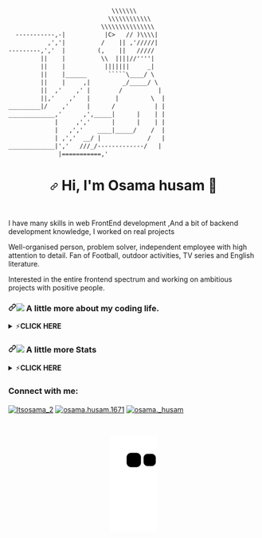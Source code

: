 ```
                             \\\\\\\
                            \\\\\\\\\\\\
                          \\\\\\\\\\\\\\\
  -----------,-|           |C>   // )\\\\|
           ,','|          /    || ,'/////|
---------,','  |         (,    ||   /////
         ||    |          \\  ||||//''''|
         ||    |           |||||||     _|
         ||    |______      `````\____/ \
         ||    |     ,|         _/_____/ \
         ||  ,'    ,' |        /          |
         ||,'    ,'   |       |         \  |
_________|/    ,'     |      /           | |
_____________,'      ,',_____|      |    | |
             |     ,','      |      |    | |
             |   ,','    ____|_____/    /  |
             | ,','  __/ |             /   |
_____________|','   ///_/-------------/   |
              |===========,'
```
<h1 align="center" dir="auto"><a id="user-content--howdy-im-sy-rashid" class="anchor" aria-hidden="true" href="#-howdy-im-sy-rashid"><svg class="octicon octicon-link" viewBox="0 0 16 16" version="1.1" width="16" height="16" aria-hidden="true"><path fill-rule="evenodd" d="M7.775 3.275a.75.75 0 001.06 1.06l1.25-1.25a2 2 0 112.83 2.83l-2.5 2.5a2 2 0 01-2.83 0 .75.75 0 00-1.06 1.06 3.5 3.5 0 004.95 0l2.5-2.5a3.5 3.5 0 00-4.95-4.95l-1.25 1.25zm-4.69 9.64a2 2 0 010-2.83l2.5-2.5a2 2 0 012.83 0 .75.75 0 001.06-1.06 3.5 3.5 0 00-4.95 0l-2.5 2.5a3.5 3.5 0 004.95 4.95l1.25-1.25a.75.75 0 00-1.06-1.06l-1.25 1.25a2 2 0 01-2.83 0z"></path></svg></a><g-emoji class="g-emoji" alias="cowboy_hat_face" fallback-src="https://github.githubassets.com/images/icons/emoji/unicode/1f920.png"></g-emoji> Hi, I'm Osama husam 👋</h1>

<br>

 
</p>
<p dir="auto">I have many skills in web FrontEnd development ,And a bit of backend development knowledge, I worked on real projects

Well-organised person, problem solver, independent employee with high attention to detail. Fan of Football, outdoor activities, TV series and English literature.

Interested in the entire frontend spectrum and working on ambitious projects with positive people.
 <h3 dir="auto"><a id="user-content--a-little-more-about-me" class="anchor" aria-hidden="true" href="#-a-little-more-about-me"><svg class="octicon octicon-link" viewBox="0 0 16 16" version="1.1" width="16" height="16" aria-hidden="true"><path fill-rule="evenodd" d="M7.775 3.275a.75.75 0 001.06 1.06l1.25-1.25a2 2 0 112.83 2.83l-2.5 2.5a2 2 0 01-2.83 0 .75.75 0 00-1.06 1.06 3.5 3.5 0 004.95 0l2.5-2.5a3.5 3.5 0 00-4.95-4.95l-1.25 1.25zm-4.69 9.64a2 2 0 010-2.83l2.5-2.5a2 2 0 012.83 0 .75.75 0 001.06-1.06 3.5 3.5 0 00-4.95 0l-2.5 2.5a3.5 3.5 0 004.95 4.95l1.25-1.25a.75.75 0 00-1.06-1.06l-1.25 1.25a2 2 0 01-2.83 0z"></path></svg></a><a target="_blank" rel="noopener noreferrer" href="https://camo.githubusercontent.com/be37cdc8f930300096c506ad4574eaae977c48fbb2705cfcb92f4eeab8282c7a/68747470733a2f2f6d656469612e67697068792e636f6d2f6d656469612f56674344417a634b767352364f4d307557672f67697068792e676966"><img src="https://camo.githubusercontent.com/be37cdc8f930300096c506ad4574eaae977c48fbb2705cfcb92f4eeab8282c7a/68747470733a2f2f6d656469612e67697068792e636f6d2f6d656469612f56674344417a634b767352364f4d307557672f67697068792e676966" width="50" data-canonical-src="https://media.giphy.com/media/VgCDAzcKvsR6OM0uWg/giphy.gif" style="max-width: 100%;"></a> A little more about my coding life.</h3>
 

</article>
<details>
<summary><g-emoji class="g-emoji" alias="zap" fallback-src="https://github.githubassets.com/images/icons/emoji/unicode/26a1.png">⚡️</g-emoji><strong>CLICK HERE</strong></summary>
<br>
 <article class="markdown-body entry-content container-lg f5" itemprop="text"><div class="highlight highlight-source-shell position-relative overflow-auto"><pre><span class="pl-k">&gt;</span> neofetch</pre><div class="zeroclipboard-container position-absolute right-0 top-0">
    <clipboard-copy aria-label="Copy" class="ClipboardButton btn js-clipboard-copy m-2 p-0 tooltipped-no-delay" data-copy-feedback="Copied!" data-tooltip-direction="w" value="> neofetch" tabindex="0" role="button" style="display: inherit;">
      <svg aria-hidden="true" height="16" viewBox="0 0 16 16" version="1.1" width="16" data-view-component="true" class="octicon octicon-copy js-clipboard-copy-icon m-2">
    <path fill-rule="evenodd" d="M0 6.75C0 5.784.784 5 1.75 5h1.5a.75.75 0 010 1.5h-1.5a.25.25 0 00-.25.25v7.5c0 .138.112.25.25.25h7.5a.25.25 0 00.25-.25v-1.5a.75.75 0 011.5 0v1.5A1.75 1.75 0 019.25 16h-7.5A1.75 1.75 0 010 14.25v-7.5z"></path><path fill-rule="evenodd" d="M5 1.75C5 .784 5.784 0 6.75 0h7.5C15.216 0 16 .784 16 1.75v7.5A1.75 1.75 0 0114.25 11h-7.5A1.75 1.75 0 015 9.25v-7.5zm1.75-.25a.25.25 0 00-.25.25v7.5c0 .138.112.25.25.25h7.5a.25.25 0 00.25-.25v-7.5a.25.25 0 00-.25-.25h-7.5z"></path>
</svg>
      <svg aria-hidden="true" height="16" viewBox="0 0 16 16" version="1.1" width="16" data-view-component="true" class="octicon octicon-check js-clipboard-check-icon color-fg-success d-none m-2">
    <path fill-rule="evenodd" d="M13.78 4.22a.75.75 0 010 1.06l-7.25 7.25a.75.75 0 01-1.06 0L2.22 9.28a.75.75 0 011.06-1.06L6 10.94l6.72-6.72a.75.75 0 011.06 0z"></path>
</svg>
    </clipboard-copy>
  </div></div>

<div class="highlight highlight-source-cs position-relative overflow-auto"><pre><span class="pl-smi">aws2002@github</span>
<span class="pl-k">------------------------</span><span class="pl-k">-</span>
<span class="pl-en">🤖 OS</span>: <span class="pl-smi">Windows</span> <span class="pl-smi">x86_64</span>
<span class="pl-en">🤷‍♂️ Pronouns</span>: <span class="pl-smi">He</span><span class="pl-k">/</span><span class="pl-smi">Him</span>
<span class="pl-en">🗺️ Location</span>: <span class="pl-smi">Palestine</span>, <span class="pl-smi">Gaza</span>
<span class="pl-en">🔥 Frameworks</span>: <span class="pl-smi">React</span>
<span class="pl-en">🧑‍💻 Languages & Skils</span>: <span class="pl-smi">JavaScript</span>,<span class="pl-smi">TypeScript</span>,
                    <span class="pl-smi">HTML</span>,<span class="pl-smi">CSS</span>,<span class="pl-smi">Php</span>,<span class="pl-smi">Sass</span>,
                    <span class="pl-smi">NextJs</span>,<span class="pl-smi">BootStrap</span>,<span class="pl-smi">ReactRouter</span>,
                    <span class="pl-smi">FramerMotion</span>,<span class="pl-smi">TailwindCss</span>,<span class="pl-smi">Just</span>
                    <span class="pl-smi">MySql</span>,<span class="pl-smi">Java</span>,<span class="pl-smi">C++/C</span>,<span class="pl-smi">ChartJs</span>,<span class="pl-smi">Git</span>,<span class="pl-smi">ExpressJs</span>,<span class="pl-smi">RegEx</span>
                    <span class="pl-smi">MongoDb</span>,<span class="pl-smi">NodeJs</span>,<span class="pl-smi">Skeleton</span>
<span class="pl-en">🥅 2022 Goals: </span>: <span class="pl-smi">**Learn more about web**</span>
<span class="pl-en">⚡ Hobbies</span>: <span class="pl-smi">football</span>, <span class="pl-smi">Gaming</span>
<span class="pl-en">📧 Email</span>: <span class="pl-smi">otaku3game@gmail.com</span></pre><div class="zeroclipboard-container position-absolute right-0 top-0">
    <clipboard-copy aria-label="Copy" class="ClipboardButton btn js-clipboard-copy m-2 p-0 tooltipped-no-delay" data-copy-feedback="Copied!" data-tooltip-direction="w" value="pgsohail@github
-------------------------
OS: Arch Linux x86_64
Shell: zsh 5.8
Pronouns: He/Him
Location: punjab, Pakistan
Frameworks: React
Languages: JavaScript, Python,
           HTML, CSS
Learning: Node.js, Express, MEAN Stack,
          Three.js, CPP
Hobbies: drifting, footbal, Gaming
Commits: 101
Stars: 17
Discord: pgsohail" tabindex="0" role="button" style="display: inherit;">
      <svg aria-hidden="true" height="16" viewBox="0 0 16 16" version="1.1" width="16" data-view-component="true" class="octicon octicon-copy js-clipboard-copy-icon m-2">
    <path fill-rule="evenodd" d="M0 6.75C0 5.784.784 5 1.75 5h1.5a.75.75 0 010 1.5h-1.5a.25.25 0 00-.25.25v7.5c0 .138.112.25.25.25h7.5a.25.25 0 00.25-.25v-1.5a.75.75 0 011.5 0v1.5A1.75 1.75 0 019.25 16h-7.5A1.75 1.75 0 010 14.25v-7.5z"></path><path fill-rule="evenodd" d="M5 1.75C5 .784 5.784 0 6.75 0h7.5C15.216 0 16 .784 16 1.75v7.5A1.75 1.75 0 0114.25 11h-7.5A1.75 1.75 0 015 9.25v-7.5zm1.75-.25a.25.25 0 00-.25.25v7.5c0 .138.112.25.25.25h7.5a.25.25 0 00.25-.25v-7.5a.25.25 0 00-.25-.25h-7.5z"></path>
</svg>
      <svg aria-hidden="true" height="16" viewBox="0 0 16 16" version="1.1" width="16" data-view-component="true" class="octicon octicon-check js-clipboard-check-icon color-fg-success m-2 d-none">
    <path fill-rule="evenodd" d="M13.78 4.22a.75.75 0 010 1.06l-7.25 7.25a.75.75 0 01-1.06 0L2.22 9.28a.75.75 0 011.06-1.06L6 10.94l6.72-6.72a.75.75 0 011.06 0z"></path>
</svg>
    </clipboard-copy>
  </div></div>
 <p align="center" dir="auto">
    <a target="_blank" rel="noopener noreferrer" href="https://expressjs.com"><img src="https://raw.githubusercontent.com/devicons/devicon/master/icons/express/express-original-wordmark.svg" style="height: 70px; width: 70px;"></a>
    <a target="_blank" rel="noopener noreferrer" href="https://www.mongodb.com/"><img src="https://raw.githubusercontent.com/devicons/devicon/master/icons/mongodb/mongodb-original-wordmark.svg" style="height: 70px; width: 70px;"></a>
    <a target="_blank" rel="noopener noreferrer" href="https://nodejs.org"><img src="https://raw.githubusercontent.com/devicons/devicon/master/icons/nodejs/nodejs-original-wordmark.svg" style="height: 70px; width: 70px;"></a>
    <a target="_blank" rel="noopener noreferrer" href="https://jestjs.io"><img src="https://www.vectorlogo.zone/logos/jestjsio/jestjsio-icon.svg" style="height: 70px; width: 70px;"></a><a target="_blank" rel="noopener noreferrer" href="https://getbootstrap.com"><img src="https://raw.githubusercontent.com/devicons/devicon/master/icons/bootstrap/bootstrap-plain-wordmark.svg" style="height: 70px; width: 70px;"></a><a target="_blank" rel="noopener noreferrer" href="https://www.cprogramming.com/"><img src="https://raw.githubusercontent.com/devicons/devicon/master/icons/c/c-original.svg" style="height: 70px; width: 70px;"></a><a target="_blank" rel="noopener noreferrer" href="https://www.chartjs.org"><img src="https://www.chartjs.org/media/logo-title.svg" style="height: 70px; width: 70px;"></a><a target="_blank" rel="noopener noreferrer" href="https://www.w3schools.com/cpp/"><img src="https://raw.githubusercontent.com/devicons/devicon/master/icons/cplusplus/cplusplus-original.svg" style="height: 70px; width: 70px;"></a><a target="_blank" rel="noopener noreferrer" href="https://www.w3schools.com/css/"><img src="https://raw.githubusercontent.com/devicons/devicon/master/icons/css3/css3-original-wordmark.svg" style="height: 70px; width: 70px;"></a><a target="_blank" rel="noopener noreferrer" href="https://www.framer.com/"><img src="https://www.vectorlogo.zone/logos/framer/framer-icon.svg" style="height: 70px; width: 70px;"></a><a target="_blank" rel="noopener noreferrer" href="https://git-scm.com/"><img src="https://www.vectorlogo.zone/logos/git-scm/git-scm-icon.svg" style="height: 70px; width: 70px;"></a><a target="_blank" rel="noopener noreferrer" href="https://www.typescriptlang.org/"><img src="https://raw.githubusercontent.com/devicons/devicon/master/icons/typescript/typescript-original.svg" style="height: 70px; width: 70px;"></a><a target="_blank" rel="noopener noreferrer" href="https://tailwindcss.com/"><img src="https://www.vectorlogo.zone/logos/tailwindcss/tailwindcss-icon.svg" style="height: 70px; width: 70px;"></a><a target="_blank" rel="noopener noreferrer" href="https://sass-lang.com"><img src="https://raw.githubusercontent.com/devicons/devicon/master/icons/sass/sass-original.svg" style="height: 70px; width: 70px;"></a><a target="_blank" rel="noopener noreferrer" href="https://reactjs.org/"><img src="https://raw.githubusercontent.com/devicons/devicon/master/icons/react/react-original-wordmark.svg" style="height: 70px; width: 70px;"></a><a target="_blank" rel="noopener noreferrer" href="https://www.php.net"><img src="https://raw.githubusercontent.com/devicons/devicon/master/icons/php/php-original.svg" style="height: 70px; width: 70px;"></a><a target="_blank" rel="noopener noreferrer" href="https://nextjs.org/"><img src="https://cdn.worldvectorlogo.com/logos/nextjs-2.svg" style="height: 70px; width: 70px;"></a><a target="_blank" rel="noopener noreferrer" href="https://www.mysql.com/"><img src="https://raw.githubusercontent.com/devicons/devicon/master/icons/mysql/mysql-original-wordmark.svg" style="height: 70px; width: 70px;"></a><a target="_blank" rel="noopener noreferrer" href="https://developer.mozilla.org/en-US/docs/Web/JavaScript"><img src="https://raw.githubusercontent.com/devicons/devicon/master/icons/javascript/javascript-original.svg" style="height: 70px; width: 70px;"></a><a target="_blank" rel="noopener noreferrer" href="https://www.java.com"><img src="https://raw.githubusercontent.com/devicons/devicon/master/icons/java/java-original.svg" style="height: 70px; width: 70px;"></a>

</details>


</article>

<!-- Stats -->
<h3 dir="auto"><a id="user-content--a-little-more-about-me" class="anchor" aria-hidden="true" href="#-a-little-more-about-me"><svg class="octicon octicon-link" viewBox="0 0 16 16" version="1.1" width="16" height="16" aria-hidden="true"><path fill-rule="evenodd" d="M7.775 3.275a.75.75 0 001.06 1.06l1.25-1.25a2 2 0 112.83 2.83l-2.5 2.5a2 2 0 01-2.83 0 .75.75 0 00-1.06 1.06 3.5 3.5 0 004.95 0l2.5-2.5a3.5 3.5 0 00-4.95-4.95l-1.25 1.25zm-4.69 9.64a2 2 0 010-2.83l2.5-2.5a2 2 0 012.83 0 .75.75 0 001.06-1.06 3.5 3.5 0 00-4.95 0l-2.5 2.5a3.5 3.5 0 004.95 4.95l1.25-1.25a.75.75 0 00-1.06-1.06l-1.25 1.25a2 2 0 01-2.83 0z"></path></svg></a><a target="_blank" rel="noopener noreferrer" href="https://camo.githubusercontent.com/be37cdc8f930300096c506ad4574eaae977c48fbb2705cfcb92f4eeab8282c7a/68747470733a2f2f6d656469612e67697068792e636f6d2f6d656469612f56674344417a634b767352364f4d307557672f67697068792e676966"><img src="https://camo.githubusercontent.com/be37cdc8f930300096c506ad4574eaae977c48fbb2705cfcb92f4eeab8282c7a/68747470733a2f2f6d656469612e67697068792e636f6d2f6d656469612f56674344417a634b767352364f4d307557672f67697068792e676966" width="50" data-canonical-src="https://media.giphy.com/media/VgCDAzcKvsR6OM0uWg/giphy.gif" style="max-width: 100%;"></a> A little more Stats</h3>
<details>
  <summary><g-emoji class="g-emoji" alias="zap" fallback-src="https://github.githubassets.com/images/icons/emoji/unicode/26a1.png">⚡️</g-emoji><strong>CLICK HERE</strong></summary>
  <br>
  <p align="left"> <a href="https://twitter.com/Itsosama_2" target="blank"><img src="https://img.shields.io/twitter/follow/Itsosama_2?logo=twitter&style=for-the-badge" alt="Itsosama_2" /></a> </p>
<p align="left"> <img src="https://komarev.com/ghpvc/?username=aws2002&label=Profile%20views&color=0e75b6&style=flat" alt="aws2002" /> </p>
<p align="center">
<img align="center"
    src="" alt=""/>
    <br>
    <img align="center"
    src="https://github-readme-stats.vercel.app/api?username=aws2002&show_icons=true&locale=en&theme=dark" alt="aws2002" style="width:50%"/><img align="center"
    src="https://github-readme-streak-stats.herokuapp.com/?user=aws2002&theme=dark" alt="aws2002" style="width:50%"/>
</p>
</details>
<h3 align="left">Connect with me:</h3>
<p align="left">
<a href="https://twitter.com/Itsosama_2" target="blank"><img align="center" src="https://raw.githubusercontent.com/rahuldkjain/github-profile-readme-generator/master/src/images/icons/Social/twitter.svg" alt="Itsosama_2" height="30" width="40" /></a>
<a href="https://fb.com/osama.husam.1671" target="blank"><img align="center" src="https://raw.githubusercontent.com/rahuldkjain/github-profile-readme-generator/master/src/images/icons/Social/facebook.svg" alt="osama.husam.1671" height="30" width="40" /></a>
<a href="https://instagram.com/osama._husam" target="blank"><img align="center" src="https://raw.githubusercontent.com/rahuldkjain/github-profile-readme-generator/master/src/images/icons/Social/instagram.svg" alt="osama._husam" height="30" width="40" /></a>
</p>

<div align="center"><br> 

  ![Snake animation](https://github.com/Feruaro/Feruaro/blob/output/github-contribution-grid-snake.svg)
  
  </div>
